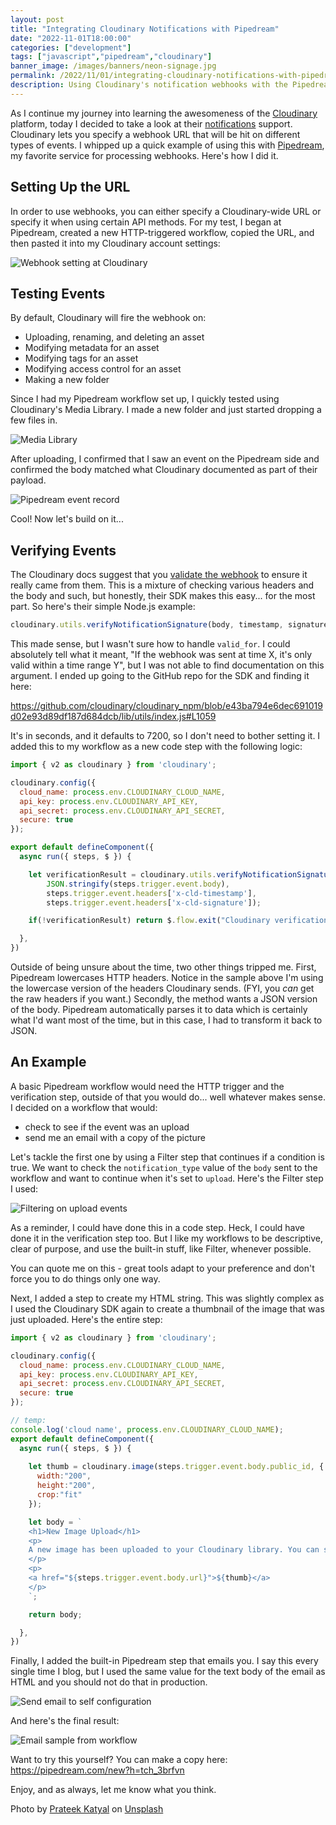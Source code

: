 ```yaml
---
layout: post
title: "Integrating Cloudinary Notifications with Pipedream"
date: "2022-11-01T18:00:00"
categories: ["development"]
tags: ["javascript","pipedream","cloudinary"]
banner_image: /images/banners/neon-signage.jpg
permalink: /2022/11/01/integrating-cloudinary-notifications-with-pipedream
description: Using Cloudinary's notification webhooks with the Pipedream service
---
```


As I continue my journey into learning the awesomeness of the [Cloudinary](https://cloudinary.com) platform, today I decided to take a look at their [notifications](https://cloudinary.com/documentation/notifications) support. Cloudinary lets you specify a webhook URL that will be hit on different types of events. I whipped up a quick example of using this with [Pipedream](https://pipedream.com?via=raymond), my favorite service for processing webhooks. Here's how I did it.

## Setting Up the URL

In order to use webhooks, you can either specify a Cloudinary-wide URL or specify it when using certain API methods. For my test, I began at Pipedream, created a new HTTP-triggered workflow, copied the URL, and then pasted it into my Cloudinary account settings:

<p>
<img data-src="https://static.raymondcamden.com/images/2022/11/wh1.jpg" alt="Webhook setting at Cloudinary" class="lazyload imgborder imgcenter">
</p>

## Testing Events

By default, Cloudinary will fire the webhook on:

* Uploading, renaming, and deleting an asset
* Modifying metadata for an asset
* Modifying tags for an asset
* Modifying access control for an asset
* Making a new folder

Since I had my Pipedream workflow set up, I quickly tested using Cloudinary's Media Library. I made a new folder and just started dropping a few files in.

<p>
<img data-src="https://static.raymondcamden.com/images/2022/11/wh2.jpg" alt="Media Library" class="lazyload imgborder imgcenter">
</p>

After uploading, I confirmed that I saw an event on the Pipedream side and confirmed the body matched what Cloudinary documented as part of their payload.

<p>
<img data-src="https://static.raymondcamden.com/images/2022/11/wh3.jpg" alt="Pipedream event record" class="lazyload imgborder imgcenter">
</p>

Cool! Now let's build on it...

## Verifying Events

The Cloudinary docs suggest that you [validate the webhook](https://cloudinary.com/documentation/notifications#verifying_notification_signatures) to ensure it really came from them. This is a mixture of checking various headers and the body and such, but honestly, their SDK makes this easy... for the most part. So here's their simple Node.js example:

```js
cloudinary.utils.verifyNotificationSignature(body, timestamp, signature, valid_for)
```

This made sense, but I wasn't sure how to handle `valid_for`. I could absolutely tell what it meant, "If the webhook was sent at time X, it's only valid within a time range Y", but I was not able to find documentation on this argument. I ended up going to the GitHub repo for the SDK and finding it here:

<https://github.com/cloudinary/cloudinary_npm/blob/e43ba794e6dec691019d02e93d89df187d684dcb/lib/utils/index.js#L1059>

It's in seconds, and it defaults to 7200, so I don't need to bother setting it. I added this to my workflow as a new code step with the following logic:

```js
import { v2 as cloudinary } from 'cloudinary';

cloudinary.config({ 
  cloud_name: process.env.CLOUDINARY_CLOUD_NAME, 
  api_key: process.env.CLOUDINARY_API_KEY, 
  api_secret: process.env.CLOUDINARY_API_SECRET,
  secure: true
});

export default defineComponent({
  async run({ steps, $ }) {

    let verificationResult = cloudinary.utils.verifyNotificationSignature(
        JSON.stringify(steps.trigger.event.body), 
        steps.trigger.event.headers['x-cld-timestamp'], 
        steps.trigger.event.headers['x-cld-signature']);

    if(!verificationResult) return $.flow.exit("Cloudinary verification failed.");

  },
})
```

Outside of being unsure about the time, two other things tripped me. First, Pipedream lowercases HTTP headers. Notice in the sample above I'm using the lowercase version of the headers Cloudinary sends. (FYI, you *can* get the raw headers if you want.) Secondly, the method wants a JSON version of the body. Pipedream automatically parses it to data which is certainly what I'd want most of the time, but in this case, I had to transform it back to JSON.

## An Example

A basic Pipedream workflow would need the HTTP trigger and the verification step, outside of that you would do... well whatever makes sense. I decided on a workflow that would:

* check to see if the event was an upload
* send me an email with a copy of the picture

Let's tackle the first one by using a Filter step that continues if a condition is true. We want to check the `notification_type` value of the `body` sent to the workflow and want to continue when it's set to `upload`. Here's the Filter step I used:

<p>
<img data-src="https://static.raymondcamden.com/images/2022/11/wh4.jpg" alt="Filtering on upload events" class="lazyload imgborder imgcenter">
</p>

As a reminder, I could have done this in a code step. Heck, I could have done it in the verification step too. But I like my workflows to be descriptive, clear of purpose, and use the built-in stuff, like Filter, whenever possible. 

You can quote me on this - great tools adapt to your preference and don't force you to do things only one way.

Next, I added a step to create my HTML string. This was slightly complex as I used the Cloudinary SDK again to create a thumbnail of the image that was just uploaded. Here's the entire step:

```js
import { v2 as cloudinary } from 'cloudinary';

cloudinary.config({ 
  cloud_name: process.env.CLOUDINARY_CLOUD_NAME, 
  api_key: process.env.CLOUDINARY_API_KEY, 
  api_secret: process.env.CLOUDINARY_API_SECRET,
  secure: true
});

// temp:
console.log('cloud name', process.env.CLOUDINARY_CLOUD_NAME);
export default defineComponent({
  async run({ steps, $ }) {
  
    let thumb = cloudinary.image(steps.trigger.event.body.public_id, { 
      width:"200",
      height:"200",
      crop:"fit"
    });

    let body = `
    <h1>New Image Upload</h1>
    <p>
    A new image has been uploaded to your Cloudinary library. You can see the image below:
    </p>
    <p>
    <a href="${steps.trigger.event.body.url}">${thumb}</a>
    </p>
    `;

    return body;

  },
})
```

Finally, I added the built-in Pipedream step that emails you. I say this every single time I blog, but I used the same value for the text body of the email as HTML and you should not do that in production. 

<p>
<img data-src="https://static.raymondcamden.com/images/2022/11/wh5.jpg" alt="Send email to self configuration" class="lazyload imgborder imgcenter">
</p>

And here's the final result:

<p>
<img data-src="https://static.raymondcamden.com/images/2022/11/wh6.jpg" alt="Email sample from workflow" class="lazyload imgborder imgcenter">
</p>

Want to try this yourself? You can make a copy here: <https://pipedream.com/new?h=tch_3brfvn>

Enjoy, and as always, let me know what you think.

Photo by <a href="https://unsplash.com/@prateekkatyal?utm_source=unsplash&utm_medium=referral&utm_content=creditCopyText">Prateek Katyal</a> on <a href="https://unsplash.com/s/photos/notifications?utm_source=unsplash&utm_medium=referral&utm_content=creditCopyText">Unsplash</a>